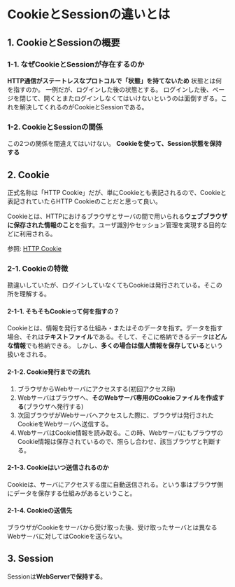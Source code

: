 # CookieとSessionの違いとは

## 1. CookieとSessionの概要

### 1-1. なぜCookieとSessionが存在するのか

**HTTP通信がステートレスなプロトコルで「状態」を持てないため**
状態とは何を指すのか。
一例だが、ログインした後の状態とする。
ログインした後、ページを閉じて、開くとまたログインしなくてはいけないというのは面倒すぎる。これを解決してくれるのがCookieとSessionである。

### 1-2. CookieとSessionの関係

この2つの関係を間違えてはいけない。
**Cookieを使って、Session状態を保持する**

## 2. Cookie

正式名称は「HTTP Cookie」だが、単にCookieとも表記されるので、Cookieと表記されていたらHTTP Cookieのことだと思って良い。

Cookieとは、HTTPにおけるブラウザとサーバの間で用いられる**ウェブブラウザに保存された情報のこと**を指す。ユーザ識別やセッション管理を実現する目的などに利用される。

参照: [HTTP Cookie](https://ja.wikipedia.org/wiki/HTTP_cookie)

### 2-1. Cookieの特徴

勘違いしていたが、ログインしていなくてもCookieは発行されている。そこの所を理解する。

#### 2-1-1. そもそもCookieって何を指すの？

Cookieとは、情報を発行する仕組み・またはそのデータを指す。データを指す場合、それは**テキストファイル**である。そして、そこに格納できるデータは**どんな情報**でも格納できる。
しかし、**多くの場合は個人情報を保存している**という扱いをされる。

#### 2-1-2. Cookie発行までの流れ

1. ブラウザからWebサーバにアクセスする(初回アクセス時)
2. Webサーバはブラウザへ、**そのWebサーバ専用のCookieファイルを作成する**(ブラウザへ発行する)
3. 次回ブラウザがWebサーバへアクセスした際に、ブラウザは発行されたCookieをWebサーバへ送信する。
4. WebサーバはCookie情報を読み取る。この時、WebサーバにもブラウザのCookie情報は保存されているので、照らし合わせ、該当ブラウザと判断する。

#### 2-1-3. Cookieはいつ送信されるのか

Cookieは、サーバにアクセスする度に自動送信される。という事はブラウザ側にデータを保存する仕組みがあるということ。

#### 2-1-4. Cookieの送信先

ブラウザがCookieをサーバから受け取った後、受け取ったサーバとは異なるWebサーバに対してはCookieを送らない。

## 3. Session

Sessionは**WebServerで保持する**。
